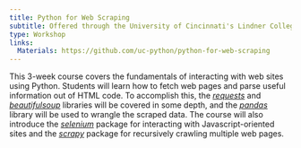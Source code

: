 ```yaml
---
title: Python for Web Scraping
subtitle: Offered through the University of Cincinnati's Lindner College of Business
type: Workshop
links:
  Materials: https://github.com/uc-python/python-for-web-scraping
---
```

This 3-week course covers the fundamentals of interacting with web sites using Python.
Students will learn how to fetch web pages and parse useful information out of HTML code.
To accomplish this, the *[requests](https://requests.readthedocs.io/en/master/)* and *[beautifulsoup](https://www.crummy.com/software/BeautifulSoup/bs4/doc/)* libraries will be covered in some depth, and the *[pandas](https://pandas.pydata.org)* library will be used to wrangle the scraped data.
The course will also introduce the *[selenium](https://selenium-python.readthedocs.io)* package for interacting with Javascript-oriented sites and the *[scrapy](https://scrapy.org)* package for recursively crawling multiple web pages.
